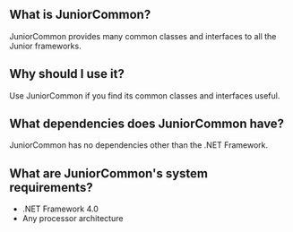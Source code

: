 What is JuniorCommon?
-
JuniorCommon provides many common classes and interfaces to all the Junior frameworks.

Why should I use it?
-
Use JuniorCommon if you find its common classes and interfaces useful.

What dependencies does JuniorCommon have?
-
JuniorCommon has no dependencies other than the .NET Framework.

What are JuniorCommon's system requirements?
-
* .NET Framework 4.0
* Any processor architecture